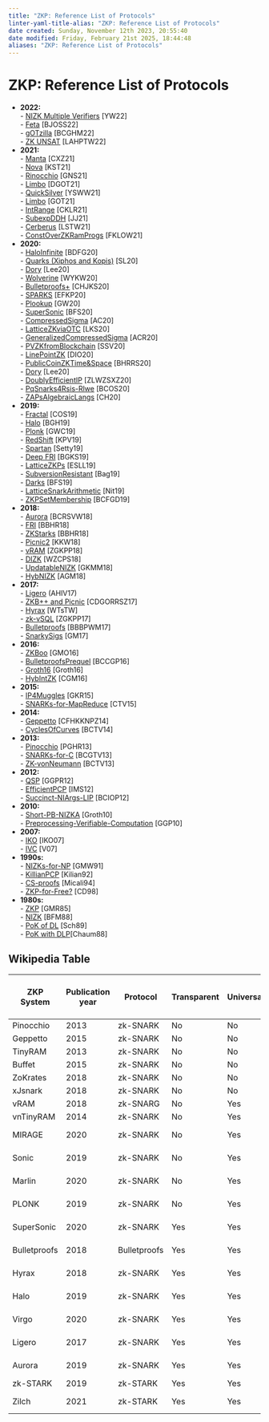 ```yaml
---
title: "ZKP: Reference List of Protocols"
linter-yaml-title-alias: "ZKP: Reference List of Protocols"
date created: Sunday, November 12th 2023, 20:55:40
date modified: Friday, February 21st 2025, 18:44:48
aliases: "ZKP: Reference List of Protocols"
---
```


# ZKP: Reference List of Protocols

- **2022:**  
	  - [NIZK Multiple Verifiers](https://ia.cr/2022/063) [YW22]  
	  - [Feta](https://ia.cr/2022/082) [BJOSS22]  
	  - [gOTzilla](https://ia.cr/2022/170) [BCGHM22]  
	  - [ZK UNSAT](https://ia.cr/2022/206) [LAHPTW22]
- **2021:**  
	  - [Manta](https://ia.cr/2021/743) [CXZ21]  
	  - [Nova](https://ia.cr/2021/370) [KST21]  
	  - [Rinocchio](https://ia.cr/2021/322) [GNS21]  
	  - [Limbo](https://ia.cr/2021/215) [DGOT21]  
	  - [QuickSilver](https://ia.cr/2021/076) [YSWW21]  
	  - [Limbo](https://ia.cr/2021/215) [GOT21]  
	  - [IntRange](https://ia.cr/2021/540) [CKLR21]  
	  - [SubexpDDH](https://ia.cr/2021/514) [JJ21]  
	  - [Cerberus](https://ia.cr/2021/030) [LSTW21]  
	  - [ConstOverZKRamProgs](https://ia.cr/2021/979) [FKLOW21]
- **2020:**  
	  - [HaloInfinite](https://ia.cr/2020/1536) [BDFG20]  
	  - [Quarks (Xiphos and Kopis)](https://ia.cr/2020/1275) [SL20]  
	  - [Dory](https://ia.cr/2020/1274) [Lee20]  
	  - [Wolverine](https://ia.cr/2020/925) [WYKW20]  
	  - [Bulletproofs+](https://ia.cr/2020/735) [CHJKS20]  
	  - [SPARKS](https://ia.cr/2020/994) [EFKP20]  
	  - [Plookup](https://ia.cr/2020/315) [GW20]  
	  - [SuperSonic](https://ia.cr/2019/1229) [BFS20]  
	  - [CompressedSigma](https://ia.cr/2020/152) [AC20]  
	  - [LatticeZKviaOTC](https://ia.cr/2020/1448) [LKS20]  
	  - [GeneralizedCompressedSigma](https://ia.cr/2020/1447) [ACR20]  
	  - [PVZKfromBlockchain](https://ia.cr/2020/1435) [SSV20]  
	  - [LinePointZK](https://ia.cr/2020/1446) [DIO20]  
	  - [PublicCoinZKTime&Space](https://ia.cr/2020/1425) [BHRRS20]  
	  - [Dory](https://ia.cr/2020/1274) [Lee20]  
	  - [DoublyEfficientIP](https://ia.cr/2020/1247) [ZLWZSXZ20]  
	  - [PqSnarks4Rsis-Rlwe](https://ia.cr/2020/1190) [BCOS20]  
	  - [ZAPsAlgebraicLangs](https://ia.cr/2020/286) [CH20]
- **2019:**  
	  - [Fractal](https://ia.cr/2019/1076) [COS19]  
	  - [Halo](https://ia.cr/2019/1021) [BGH19]  
	  - [Plonk](https://ia.cr/2019/953) [GWC19]  
	  - [RedShift](https://ia.cr/2019/1400) [KPV19]  
	  - [Spartan](https://ia.cr/2019/550) [Setty19]  
	  - [Deep FRI](https://arxiv.org/abs/1903.12243) [BGKS19]  
	  - [LatticeZKPs](https://ia.cr/2019/445) [ESLL19]  
	  - [SubversionResistant](https://ia.cr/2019/1162) [Bag19]  
	  - [Darks](https://ia.cr/2019/1229) [BFS19]  
	  - [LatticeSnarkArithmetic](https://ia.cr/2019/1251) [Nit19]  
	  - [ZKPSetMembership](https://ia.cr/2019/1255) [BCFGD19]
- **2018:**  
	  - [Aurora](https://ia.cr/2018/828) [BCRSVW18]  
	  - [FRI](https://doi.org/10.4230/LIPIcs.ICALP.2018.14) [BBHR18]  
	  - [ZKStarks](https://ia.cr/2018/046) [BBHR18]  
	  - [Picnic2](https://ia.cr/2018/475) [KKW18]  
	  - [vRAM](https://doi.org/10.1109/SP.2018.00013) [ZGKPP18]  
	  - [DIZK](https://ia.cr/2018/691) [WZCPS18]  
	  - [UpdatableNIZK](https://ia.cr/2018/280) [GKMM18]  
	  - [HybNIZK](https://ia.cr/2018/557) [AGM18]
- **2017:**  
	  - [Ligero](https://acmccs.github.io/papers/p2087-amesA.pdf) (AHIV17)  
	  - [ZKB++ and Picnic](https://ia.cr/2017/279) [CDGORRSZ17]  
	  - [Hyrax](https://ia.cr/2017/1132) [WTsTW]  
	  - [zk-vSQL](https://ia.cr/2017/1146) [ZGKPP17]  
	  - [Bulletproofs](https://ia.cr/2017/1066) [BBBPWM17]  
	  - [SnarkySigs](https://ia.cr/2017/540) [GM17]
- **2016:**  
	  - [ZKBoo](https://ia.cr/2016/163) [GMO16]  
	  - [BulletproofsPrequel](https://ia.cr/2016/263) [BCCGP16]  
	  - [Groth16](https://ia.cr/2016/260) [Groth16]  
	  - [HybIntZK](<https://ia.cr/2016/583>) [CGM16]
- **2015:**  
	  - [IP4Muggles](https://eccc.weizmann.ac.il/report/2017/108/) [GKR15]  
	  - [SNARKs-for-MapReduce](https://ia.cr/2015/377) [CTV15]
- **2014:**  
	  - [Geppetto](https://ia.cr/2014/976) [CFHKKNPZ14]  
	  - [CyclesOfCurves](https://ia.cr/2014/595) [BCTV14]
- **2013:**  
	  - [Pinocchio](https://ia.cr/2013/279) [PGHR13]  
	  - [SNARKs-for-C](https://ia.cr/2013/507) [BCGTV13]  
	  - [ZK-vonNeumann](https://ia.cr/2013/879) [BCTV13]
- **2012:**  
	  - [QSP](https://ia.cr/2012/215) [GGPR12]  
	  - [EfficientPCP](https://doi.org/10.1007/978-3-642-28914-9_9) [IMS12]  
	  - [Succinct-NIArgs-LIP](https://ia.cr/2012/718) [BCIOP12]
- **2010:**  
	  - [Short-PB-NIZKA](https://www.iacr.org/archive/asiacrypt2010/6477323/6477323.pdf) [Groth10]  
	  - [Preprocessing-Verifiable-Computation](https://ia.cr/2009/547) [GGP10]
- **2007:**  
	  - [IKO](https://web.cs.ucla.edu/~rafail/PUBLIC/79.pdf) [IKO07]  
	  - [IVC](https://dspace.mit.edu/bitstream/handle/1721.1/38663/163581090-MIT.pdf) [V07]
- **1990s:**  
	  - [NIZKs-for-NP](https://doi.org/10.1145/116825.116852) [GMW91]  
	  - [KillianPCP](https://people.csail.mit.edu/vinodv/6892-Fall2013/efficientargs.pdf) [Kilian92]  
	  - [CS-proofs](https://doi.org/10.1137/S0097539795284959) [Micali94]  
	  - [ZKP-for-Free?](https://doi.org/10.7146/brics.v4i27.18953) [CD98]
- **1980s:**  
	  - [ZKP](https://doi.org/10.1137/0218012) [GMR85]  
	  - [NIZK](https://doi.org/10.1145/62212.62222) [BFM88]  
	  - [PoK of DL](https://doi.org/10.1007/0-387-34805-0_22) [Sch89]  
	  - [PoK with DLP](https://doi.org/10.1007/3-540-39118-5_13)[Chaum88]

## Wikipedia Table

| ZKP System      | Publication year | Protocol   | Transparent | Universal | Plausibly Post-Quantum Secure | Programming Paradigm   |
|-----------------|-------------------|------------|-------------|-----------|-------------------------------|------------------------|
| Pinocchio       | 2013              | zk-SNARK   | No          | No        | No                            | Procedural             |
| Geppetto        | 2015              | zk-SNARK   | No          | No        | No                            | Procedural             |
| TinyRAM         | 2013              | zk-SNARK   | No          | No        | No                            | Procedural             |
| Buffet          | 2015              | zk-SNARK   | No          | No        | No                            | Procedural             |
| ZoKrates        | 2018              | zk-SNARK   | No          | No        | No                            | Procedural             |
| xJsnark         | 2018              | zk-SNARK   | No          | No        | No                            | Procedural             |
| vRAM            | 2018              | zk-SNARG   | No          | Yes       | No                            | Assembly               |
| vnTinyRAM       | 2014              | zk-SNARK   | No          | Yes       | No                            | Procedural             |
| MIRAGE          | 2020              | zk-SNARK   | No          | Yes       | No                            | Arithmetic Circuits    |
| Sonic           | 2019              | zk-SNARK   | No          | Yes       | No                            | Arithmetic Circuits    |
| Marlin          | 2020              | zk-SNARK   | No          | Yes       | No                            | Arithmetic Circuits    |
| PLONK           | 2019              | zk-SNARK   | No          | Yes       | No                            | Arithmetic Circuits    |
| SuperSonic      | 2020              | zk-SNARK   | Yes         | Yes       | No                            | Arithmetic Circuits    |
| Bulletproofs    | 2018              | Bulletproofs| Yes         | Yes       | No                            | Arithmetic Circuits    |
| Hyrax           | 2018              | zk-SNARK   | Yes         | Yes       | No                            | Arithmetic Circuits    |
| Halo            | 2019              | zk-SNARK   | Yes         | Yes       | No                            | Arithmetic Circuits    |
| Virgo           | 2020              | zk-SNARK   | Yes         | Yes       | Yes                           | Arithmetic Circuits    |
| Ligero          | 2017              | zk-SNARK   | Yes         | Yes       | Yes                           | Arithmetic Circuits    |
| Aurora          | 2019              | zk-SNARK   | Yes         | Yes       | Yes                           | Arithmetic Circuits    |
| zk-STARK        | 2019              | zk-STARK   | Yes         | Yes       | Yes                           | Assembly               |
| Zilch           | 2021              | zk-STARK   | Yes         | Yes       | Yes                           | Object-Oriented        |
